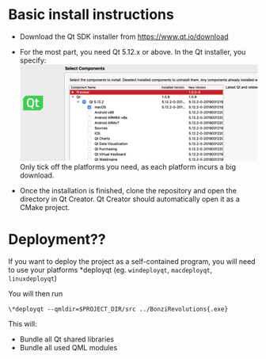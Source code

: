 # Basic install instructions

 - Download the Qt SDK installer from https://www.qt.io/download

 - For the most part, you need Qt 5.12.x or above. In the Qt installer, you specify:
   ![Selecting Qt 5.12.x](preview/installer.png)
   Only tick off the platforms you need, as each platform incurs a big download.

 - Once the installation is finished, clone the repository and open the directory in Qt Creator.
   Qt Creator should automatically open it as a CMake project.

# Deployment??

If you want to deploy the project as a self-contained program, you will need to use your platforms \*deployqt (eg. `windeployqt`, `macdeployqt`, `linuxdeployqt`)

You will then run

    \*deployqt --qmldir=$PROJECT_DIR/src ../BonziRevolutions{.exe}

This will:
 - Bundle all Qt shared libraries
 - Bundle all used QML modules

